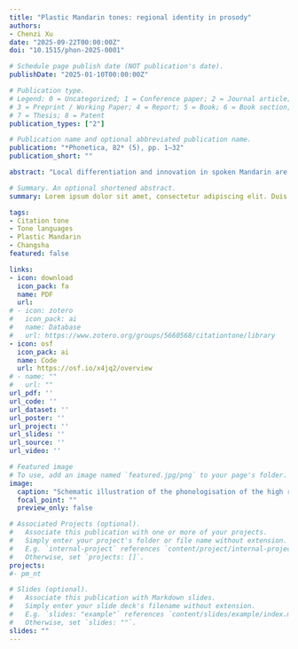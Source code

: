 ```yaml
---
title: "Plastic Mandarin tones: regional identity in prosody"
authors:
- Chenzi Xu
date: "2025-09-22T00:00:00Z"
doi: "10.1515/phon-2025-0001"

# Schedule page publish date (NOT publication's date).
publishDate: "2025-01-10T00:00:00Z"

# Publication type.
# Legend: 0 = Uncategorized; 1 = Conference paper; 2 = Journal article;
# 3 = Preprint / Working Paper; 4 = Report; 5 = Book; 6 = Book section;
# 7 = Thesis; 8 = Patent
publication_types: ["2"]

# Publication name and optional abbreviated publication name.
publication: "*Phonetica, 82* (5), pp. 1–32"
publication_short: ""

abstract: "Local differentiation and innovation in spoken Mandarin are now ubiquitous in metropolises in China, accelerated by the widespread promotion of the national lingua franca Standard Mandarin. This paper examines the lexical tones of Plastic Mandarin, a newly crystallised urban Mandarin dialect in Changsha, where the dominant regional variety has been Changsha Xiang. This paper establishes the lexical tone system for Plastic Mandarin using Growth Curve Analysis and explores its development by comparing its tones with those of Changsha produced by the same group of multilingual speakers, employing Generalised Additive Mixed Modelling. The findings show that, while Plastic Mandarin shares the same tone categories as Standard Mandarin, it features distinctive f0 patterns, some of which closely resemble their corresponding Changsha tones. These f0 patterns, imbued with regional identity, are likely motivated by phonetic variation, systemic constraints, social biases, and language contact. The case of Plastic Mandarin may exemplify contact-induced tonal contour changes in forming new Mandarin varieties."

# Summary. An optional shortened abstract.
summary: Lorem ipsum dolor sit amet, consectetur adipiscing elit. Duis posuere tellus ac convallis placerat. Proin tincidunt magna sed ex sollicitudin condimentum.

tags:
- Citation tone
- Tone languages
- Plastic Mandarin
- Changsha
featured: false

links:
- icon: download
  icon_pack: fa
  name: PDF
  url: 
# - icon: zotero
#   icon_pack: ai
#   name: Database
#   url: https://www.zotero.org/groups/5660568/citationtone/library
- icon: osf
  icon_pack: ai
  name: Code
  url: https://osf.io/x4jq2/overview
# - name: ""
#   url: ""
url_pdf: ''
url_code: ''
url_dataset: ''
url_poster: ''
url_project: ''
url_slides: ''
url_source: ''
url_video: ''

# Featured image
# To use, add an image named `featured.jpg/png` to your page's folder. 
image:
  caption: "Schematic illustration of the phonologisation of the high rising contour of Tone 4 in Plastic Mandarin. Variants [53], [55], [341], and [45] reflect the clockwise bias in tonal variation. [45] may also be a borrowed variant and [41] a phonetically similar random variant."
  focal_point: ""
  preview_only: false

# Associated Projects (optional).
#   Associate this publication with one or more of your projects.
#   Simply enter your project's folder or file name without extension.
#   E.g. `internal-project` references `content/project/internal-project/index.md`.
#   Otherwise, set `projects: []`.
projects: 
#- pm_nt

# Slides (optional).
#   Associate this publication with Markdown slides.
#   Simply enter your slide deck's filename without extension.
#   E.g. `slides: "example"` references `content/slides/example/index.md`.
#   Otherwise, set `slides: ""`.
slides: ""
---
```


